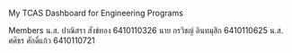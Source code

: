 My TCAS Dashboard for Engineering Programs

Members
น.ส. ปาณิสรา สังข์ทอง  6410110326
นาย  กรวิชญ์ อินทมุสิก   6410110625
น.ส. ศศิธร ศักดิ์แก้ว    6410110721
